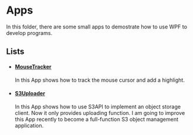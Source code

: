 # Apps

In this folder, there are some small apps to demostrate how to use WPF to develop programs.


## Lists

- #### [MouseTracker](./MouseTracker)

    In this App shows how to track the mouse cursor and add a highlight.

- #### [S3Uploader](./S3Uploader)
    In this App shows how to use S3API to implement an object storage client. Now it only provides uploading function. I am going to improve this App recently to become a full-function S3 object management application.